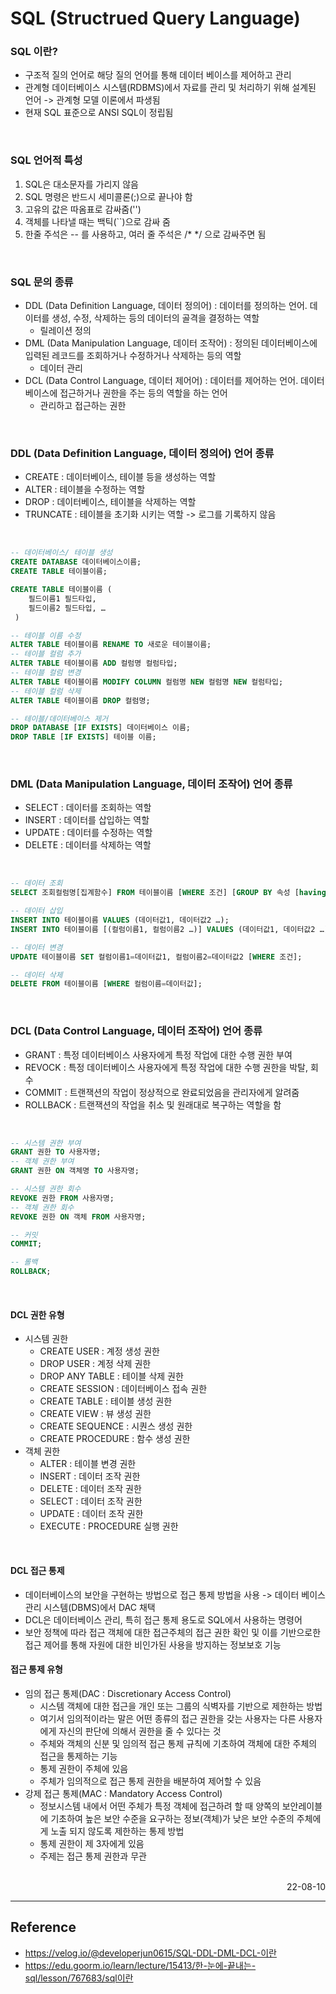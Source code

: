 # SQL (Structrued Query Language)

### SQL 이란?
- 구조적 질의 언어로 해당 질의 언어를 통해 데이터 베이스를 제어하고 관리
- 관계형 데이터베이스 시스템(RDBMS)에서 자료를 관리 및 처리하기 위해 설계된 언어 -> 관계형 모델 이론에서 파생됨
- 현재 SQL 표준으로 ANSI SQL이 정립됨

<br>

### SQL 언어적 특성
1. SQL은 대소문자를 가리지 않음
2. SQL 명령은 반드시 세미콜론(;)으로 끝나야 함
3. 고유의 값은 따옴표로 감싸줌('')
4. 객체를 나타낼 때는 백틱(``)으로 감싸 줌
5. 한줄 주석은 -- 를 사용하고, 여러 줄 주석은 /* */ 으로 감싸주면 됨

<br>

### SQL 문의 종류
- DDL (Data Definition Language, 데이터 정의어) : 데이터를 정의하는 언어. 데이터를 생성, 수정, 삭제하는 등의 데이터의 골격을 결정하는 역할
    - 릴레이션 정의
- DML (Data Manipulation Language, 데이터 조작어) : 정의된 데이터베이스에 입력된 레코드를 조회하거나 수정하거나 삭제하는 등의 역할
    - 데이터 관리
- DCL (Data Control Language, 데이터 제어어) : 데이터를 제어하는 언어. 데이터베이스에 접근하거나 권한을 주는 등의 역할을 하는 언어
    - 관리하고 접근하는 권한

<br>

### DDL (Data Definition Language, 데이터 정의어) 언어 종류
- CREATE : 데이터베이스, 테이블 등을 생성하는 역할 
- ALTER : 테이블을 수정하는 역할
- DROP : 데이터베이스, 테이블을 삭제하는 역할
- TRUNCATE : 테이블을 초기화 시키는 역할 -> 로그를 기록하지 않음

<br>

```sql
-- 데이터베이스/ 테이블 생성
CREATE DATABASE 데이터베이스이름;
CREATE TABLE 테이블이름;

CREATE TABLE 테이블이름 ( 
	필드이름1 필드타입, 
	필드이름2 필드타입, …
 )

-- 테이블 이름 수정
ALTER TABLE 테이블이름 RENAME TO 새로운 테이블이름;
-- 테이블 컬럼 추가
ALTER TABLE 테이블이름 ADD 컬럼명 컬럼타입;
-- 테이블 컬럼 변경
ALTER TABLE 테이블이름 MODIFY COLUMN 컬럼명 NEW 컬럼명 NEW 컬럼타입;
-- 테이블 컬럼 삭제
ALTER TABLE 테이블이름 DROP 컬럼명;

-- 테이블/데이터베이스 제거
DROP DATABASE [IF EXISTS] 데이터베이스 이름;
DROP TABLE [IF EXISTS] 테이블 이름;
```

<br>

### DML (Data Manipulation Language, 데이터 조작어) 언어 종류
- SELECT : 데이터를 조회하는 역할
- INSERT : 데이터를 삽입하는 역할
- UPDATE : 데이터를 수정하는 역할
- DELETE : 데이터를 삭제하는 역할

<br>

```sql
-- 데이터 조회
SELECT 조회컬럼명[집계함수] FROM 테이블이름 [WHERE 조건] [GROUP BY 속성 [having 그룹조건]] [ORDER BY 속성[정렬기준]];

-- 데이터 삽입
INSERT INTO 테이블이름 VALUES (데이터값1, 데이터값2 …);
INSERT INTO 테이블이름 [(컬럼이름1, 컬럼이름2 …)] VALUES (데이터값1, 데이터값2 …);

-- 데이터 변경
UPDATE 테이블이름 SET 컬럼이름1=데이터값1, 컬럼이름2=데이터값2 [WHERE 조건];

-- 데이터 삭제
DELETE FROM 테이블이름 [WHERE 컬럼이름=데이터값];
```

<br>

### DCL (Data Control Language, 데이터 조작어) 언어 종류
- GRANT : 특정 데이터베이스 사용자에게 특정 작업에 대한 수행 권한 부여
- REVOCK : 특정 데이터베이스 사용자에게 특정 작업에 대한 수행 권한을 박탈, 회수
- COMMIT : 트랜잭션의 작업이 정상적으로 완료되었음을 관리자에게 알려줌
- ROLLBACK : 트랜잭션의 작업을 취소 및 원래대로 복구하는 역할을 함

<br>

```sql
-- 시스템 권한 부여
GRANT 권한 TO 사용자명;
-- 객체 권한 부여
GRANT 권한 ON 객체명 TO 사용자명;

-- 시스템 권한 회수
REVOKE 권한 FROM 사용자명;
-- 객체 권한 회수
REVOKE 권한 ON 객체 FROM 사용자명;

-- 커밋
COMMIT;

-- 롤백
ROLLBACK;
```

<br>

#### DCL 권한 유형
- 시스템 권한
    - CREATE USER : 계정 생성 권한
    - DROP USER : 계정 삭제 권한
    - DROP ANY TABLE : 테이블 삭제 권한
    - CREATE SESSION : 데이터베이스 접속 권한
    - CREATE TABLE : 테이블 생성 권한
    - CREATE VIEW : 뷰 생성 권한
    - CREATE SEQUENCE : 시퀀스 생성 권한
    - CREATE PROCEDURE : 함수 생성 권한
- 객체 권한
    - ALTER : 테이블 변경 권한
    - INSERT : 데이터 조작 권한
    - DELETE : 데이터 조작 권한
    - SELECT : 데이터 조작 권한
    - UPDATE : 데이터 조작 권한
    - EXECUTE : PROCEDURE 실행 권한

<br>

#### DCL 접근 통제
- 데이터베이스의 보안을 구현하는 방법으로 접근 통제 방법을 사용 -> 데이터 베이스 관리 시스템(DBMS)에서 DAC 채택
- DCL은 데이터베이스 관리, 특히 접근 통제 용도로 SQL에서 사용하는 명령어
- 보안 정책에 따라 접근 객체에 대한 접근주체의 접근 권한 확인 및 이를 기반으로한 접근 제어를 통해 자원에 대한 비인가된 사용을 방지하는 정보보호 기능
#### 접근 통제 유형
- 임의 접근 통제(DAC : Discretionary Access Control)
    - 시스템 객체에 대한 접근을 개인 또는 그룹의 식벽자를 기반으로 제한하는 방법
    - 여기서 임의적이라는 말은 어떤 종류의 접근 권한을 갖는 사용자는 다른 사용자에게 자신의 판단에 의해서 권한을 줄 수 있다는 것
    - 주체와 객체의 신분 및 임의적 접근 통제 규칙에 기초하여 객체에 대한 주체의 접근을 통제하는 기능
    - 통제 권한이 주체에 있음
    - 주체가 임의적으로 접근 통제 권한을 배분하여 제어할 수 있음
- 강제 접근 통제(MAC : Mandatory Access Control)
    - 정보시스템 내에서 어떤 주체가 특정 객체에 접근하려 할 때 양쪽의 보안레이블에 기초하여 높은 보안 수준을 요구하는 정보(객체)가 낮은 보안 수준의 주체에게 노출 되지 않도록 제한하는 통제 방법
    - 통제 권한이 제 3자에게 있음
    - 주제는 접근 통제 권한과 무관

<br>

<div style="text-align: right">22-08-10</div>

-------

## Reference
- https://velog.io/@developerjun0615/SQL-DDL-DML-DCL-이란
- https://edu.goorm.io/learn/lecture/15413/한-눈에-끝내는-sql/lesson/767683/sql이란